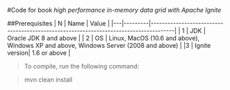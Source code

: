 #Code for book *high performance in-memory data grid with Apache Ignite*

##Prerequisites
| N | Name    | Value                                                                                |
|---|---------|--------------------------------------------------------------------------------------|
| 1 | JDK     | Oracle JDK 8 and above                                                               |
| 2 | OS      | Linux, MacOS (10.6 and above), Windows XP and above, Windows Server (2008 and above) |
|3  | Ignite version| 1.6 or above |

> To compile, run the following command:

> mvn clean install
